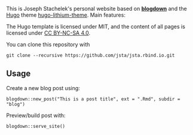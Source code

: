 This is Joseph Stachelek's personal website based on [**blogdown**](https://github.com/rstudio/blogdown) and the [Hugo](https://gohugo.io) theme [hugo-lithium-theme](https://github.com/yihui/hugo-lithium-theme). Main features:

The Hugo template is licensed under MIT, and the content of all pages is licensed under [CC BY-NC-SA 4.0](http://creativecommons.org/licenses/by-nc-sa/4.0/).

You can clone this repository with 

```
git clone --recursive https://github.com/jsta/jsta.rbind.io.git
```

## Usage

Create a new blog post using:

```
blogdown::new_post("This is a post title", ext = ".Rmd", subdir = "blog")
```

Preview/build post with:

```
blogdown::serve_site()
```
